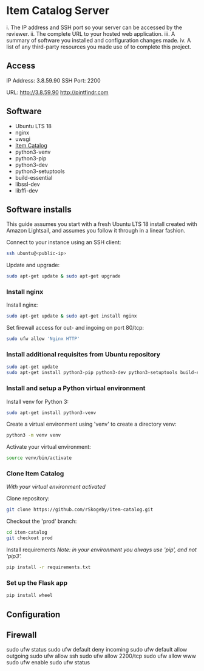 # Item Catalog Server

i. The IP address and SSH port so your server can be accessed by the reviewer.
ii. The complete URL to your hosted web application.
iii. A summary of software you installed and configuration changes made.
iv. A list of any third-party resources you made use of to complete this project.

## Access

IP Address: 3.8.59.90
SSH Port: 2200

URL:
http://3.8.59.90
http://pintfindr.com


## Software

- Ubuntu LTS 18
- nginx
- uwsgi
- [Item Catalog](https://github.com/rSkogeby/item-catalog)
- python3-venv
- python3-pip
- python3-dev
- python3-setuptools
- build-essential
- libssl-dev
- libffi-dev


## Software installs

This guide assumes you start with a fresh Ubuntu LTS 18 install created with
Amazon Lightsail, and assumes you follow it through in a linear fashion.

Connect to your instance using an SSH client:

```bash
ssh ubuntu@<public-ip>
```

Update and upgrade:

```bash
sudo apt-get update & sudo apt-get upgrade
```

### Install nginx

Install nginx:

```bash
sudo apt-get update & sudo apt-get install nginx
```

Set firewall access for out- and ingoing on port 80/tcp:

```bash
sudo ufw allow 'Nginx HTTP'
```

### Install additional requisites from Ubuntu repository

```bash
sudo apt-get update
sudo apt-get install python3-pip python3-dev python3-setuptools build-essential libssl-dev libffi-dev
```

### Install and setup a Python virtual environment

Install venv for Python 3:

```bash
sudo apt-get install python3-venv
```

Create a virtual environment using 'venv' to create a directory venv:

```bash
python3 -m venv venv
```

Activate your virtual environment:

```bash
source venv/bin/activate
```

### Clone Item Catalog
_With your virtual environment activated_

Clone repository:

```bash
git clone https://github.com/rSkogeby/item-catalog.git
```

Checkout the 'prod' branch:

```bash
cd item-catalog
git checkout prod
```

Install requirements
_Note: in your environment you always use 'pip', and not 'pip3'._

```bash
pip install -r requirements.txt
```

### Set up the Flask app

```bash
pip install wheel
```


## Configuration


## Firewall
sudo ufw status
sudo ufw default deny incoming
sudo ufw default allow outgoing
sudo ufw allow ssh
sudo ufw allow 2200/tcp
sudo ufw allow www
sudo ufw enable
sudo ufw status
